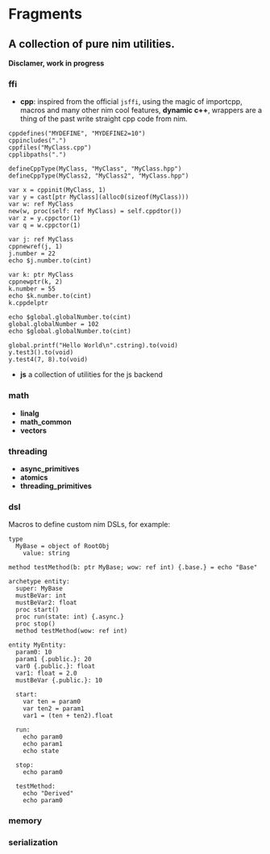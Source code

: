 # Fragments

## A collection of pure nim utilities.

**Disclamer, work in progress**

### ffi
* **cpp**: inspired from the official `jsffi`, using the magic of importcpp, macros and many other nim cool features, **dynamic c++**, wrappers are a thing of the past write straight cpp code from nim.
```nimrod
cppdefines("MYDEFINE", "MYDEFINE2=10")
cppincludes(".")
cppfiles("MyClass.cpp")
cpplibpaths(".")

defineCppType(MyClass, "MyClass", "MyClass.hpp")
defineCppType(MyClass2, "MyClass2", "MyClass.hpp")

var x = cppinit(MyClass, 1)
var y = cast[ptr MyClass](alloc0(sizeof(MyClass)))
var w: ref MyClass
new(w, proc(self: ref MyClass) = self.cppdtor())
var z = y.cppctor(1)
var q = w.cppctor(1)

var j: ref MyClass
cppnewref(j, 1)
j.number = 22
echo $j.number.to(cint)

var k: ptr MyClass 
cppnewptr(k, 2)
k.number = 55
echo $k.number.to(cint)
k.cppdelptr

echo $global.globalNumber.to(cint)
global.globalNumber = 102
echo $global.globalNumber.to(cint)

global.printf("Hello World\n".cstring).to(void)
y.test3().to(void)
y.test4(7, 8).to(void)

```
* **js** a collection of utilities for the js backend

### math
* **linalg**
* **math_common**
* **vectors**

### threading
* **async_primitives**
* **atomics**
* **threading_primitives**

### dsl
Macros to define custom nim DSLs, for example:
```nimrod
type
  MyBase = object of RootObj
    value: string

method testMethod(b: ptr MyBase; wow: ref int) {.base.} = echo "Base"

archetype entity:
  super: MyBase
  mustBeVar: int
  mustBeVar2: float
  proc start()
  proc run(state: int) {.async.}
  proc stop()
  method testMethod(wow: ref int)

entity MyEntity:
  param0: 10
  param1 {.public.}: 20
  var0 {.public.}: float
  var1: float = 2.0
  mustBeVar {.public.}: 10

  start:
    var ten = param0
    var ten2 = param1
    var1 = (ten + ten2).float
  
  run:
    echo param0
    echo param1
    echo state
  
  stop:
    echo param0

  testMethod:
    echo "Derived"
    echo param0

```

### memory

### serialization